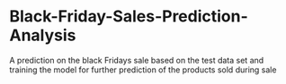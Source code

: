 # Black-Friday-Sales-Prediction-Analysis
A prediction on the black Fridays sale based on the test data set and training the model for further prediction of the products sold during sale 
